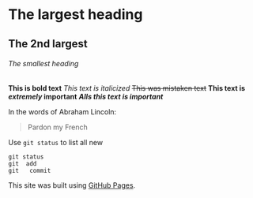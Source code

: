 # The largest heading
## The 2nd largest
###### The smallest heading

__This is bold text__
_This text is italicized_
~~This was mistaken text~~
**This text is _extremely_ important**
***Alls this text is important***

In the words of Abraham Lincoln:
> Pardon my French

Use `git status` to list all new

```
git status
git  add
git   commit
```

This site was built using [GitHub Pages](https://pages.github.com/).

